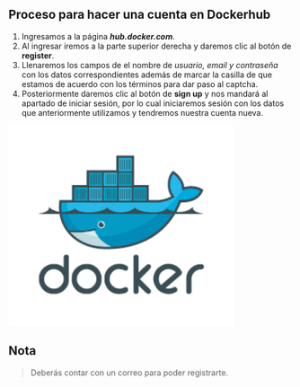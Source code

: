 ## Proceso para hacer una cuenta en Dockerhub
1. Ingresamos a la página ***hub.docker.com***.
1. Al ingresar iremos a la parte superior derecha y daremos clic al botón de **register**.
1. Llenaremos los campos de el nombre de *usuario, email y contraseña* con los datos correspondientes además de marcar la casilla de que estamos de acuerdo con los términos para dar paso al captcha.
1. Posteriormente daremos clic al botón de **sign up** y nos mandará al apartado de iniciar sesión, por lo cual iniciaremos sesión con los datos que anteriormente utilizamos y tendremos nuestra cuenta nueva. 
 
 <img src="https://raw.githubusercontent.com/docker-library/docs/c350af05d3fac7b5c3f6327ac82fe4d990d8729c/docker/logo.png" width="400px" />
 
 ## Nota
 > Deberás contar con un correo para poder registrarte.
